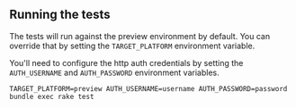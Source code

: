 ## Running the tests

The tests will run against the preview environment by default.  You can override that by setting the `TARGET_PLATFORM` environment variable.

You'll need to configure the http auth credentials by setting the `AUTH_USERNAME` and `AUTH_PASSWORD` environment variables.

    TARGET_PLATFORM=preview AUTH_USERNAME=username AUTH_PASSWORD=password bundle exec rake test
